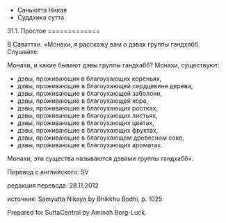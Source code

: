 









* Саньютта Никая
* Суддхика сутта


31\.1\. Простое
\=\=\=\=\=\=\=\=\=\=\=\=\=



В Саваттхи\. «Монахи, я расскажу вам о дэвах группы гандхабб\. Слушайте\.


Монахи, и какие бывают дэвы группы гандхабб? Монахи, существуют:


* дэвы, проживающих в благоухающих кореньях,
* дэвы, проживающие в благоухающей сердцевине дерева,
* дэвы, проживающие в благоухающей заболони,
* дэвы, проживающие в благоухающей коре,
* дэвы, проживающие в благоухающих ростках,
* дэвы, проживающие в благоухающих листьях,
* дэвы, проживающие в благоухающих цветах,
* дэвы, проживающие в благоухающих фруктах,
* дэвы, проживающие в благоухающем древесном соке,
* дэвы, проживающие в благоухающих ароматах\.


Монахи, эти существа называются дэвами группы гандхабб»\.



Перевод с английского: SV


редакция перевода: 28\.11\.2012


источник: Samyutta Nikaya by Bhikkhu Bodhi, p\. 1025


Prepared for SuttaCentral by Aminah Borg\-Luck\.






